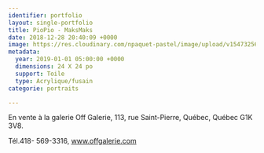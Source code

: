 ```yaml
---
identifier: portfolio
layout: single-portfolio
title: PioPio - MaksMaks
date: 2018-12-28 20:40:09 +0000
image: https://res.cloudinary.com/npaquet-pastel/image/upload/v1547325623/49188442_2234710780131490_8660247123645693952_n.jpg
metadata:
  year: 2019-01-01 05:00:00 +0000
  dimensions: 24 X 24 po
  support: Toile
  type: Acrylique/fusain
categorie: portraits

---
```

En vente à la galerie Off Galerie, 113, rue Saint-Pierre, Québec, Québec  G1K 3V8.

Tél.418- 569-3316, www.offgalerie.com